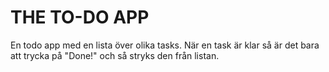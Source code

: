 # THE TO-DO APP
En todo app med en lista över olika tasks. När en task är klar så är det bara att trycka på "Done!" och så stryks den från listan. 
